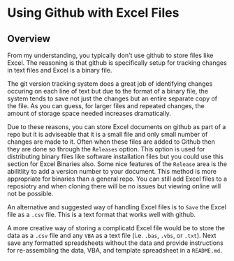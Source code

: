 # Using Github with Excel Files  

## Overview  
From my understanding, you typically don't use github to store files like Excel.  The reasoning is that github is specifically setup for tracking changes in text files and Excel is a binary file.  

The git version tracking system does a great job of identifying changes occuring on each line of text but due to the format of a binary file, the system tends to save not just the changes but an entire separate copy of the file.  As you can guess, for larger files and repeated changes, the amount of storage space needed increases dramatically.  

Due to these reasons, you can store Excel documents on github as part of a repo but it is adviseable that it is a small file and only small number of changes are made to it.  Often when these files are added to Github then they are done so through the `Releases` option.  This option is used for distributing binary files like software installation files but you could use this section for Excel Binaries also.  Some nice features of the   `Release` area is the abilitlity to add a version number to your document.  This method is more appropriate for binaries than a general repo.  You can still add Excel files to a reposiotry and when cloning there will be no issues but viewing online will not be possible.   

An alternative and suggested way of handling Excel files is to `Save` the Excel file as a `.csv` file.  This is a text format that works well with github.  

A more creative way of storing a complicatd Excel file would be to store the data as a `.csv` file and any `VBA` as a text file (i.e. `.bas`, `.vbs`, or `.txt`).  Next save any formatted spreadsheets without the data and provide instructions for re-assembling the data, VBA, and template spreadsheet in a `README.md`.

